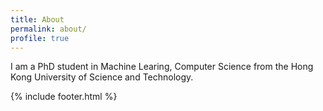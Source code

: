 ```yaml
---
title: About
permalink: about/
profile: true
---
```


I am a PhD student in Machine Learing, Computer Science from the Hong Kong University of Science and Technology.

{% include footer.html %}
